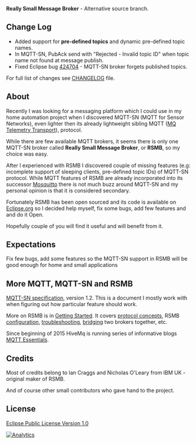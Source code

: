 **Really Small Message Broker** - Alternative source branch.

## Change Log ##

  - Added support for **pre-defined topics** and dynamic pre-defined topic names.
  - In MQTT-SN, PubAck send with "Rejected - Invalid topic ID" when topic name not
    found at message publish.
  - Fixed Eclipse bug [424704](https://bugs.eclipse.org/bugs/show_bug.cgi?id=424704) - MQTT-SN broker forgets published topics.

For full list of changes see [CHANGELOG](./CHANGELOG "CHANGELOG") file.

## About ##
Recently I was looking for a messaging platform which I could use in my home automation project when I discovered MQTT-SN (MQTT for Sensor Networks), even lighter then its already lightweight sibling MQTT ([MQ Telemetry Transport](http://mqtt.org/)), protocol.

While there are few available MQTT brokers, it seems there is only one MQTT-SN broker called **Really Small Message Broker**, or **RSMB**, so my choice was easy.

After I experienced with RSMB I discovered couple of missing features (e.g: incomplete support of sleeping clients, pre-defined topic IDs) of MQTT-SN protocol. While MQTT features of RSMB are already incorporated into its successor [Mosquitto](http://mosquitto.org/) there is not much buzz around MQTT-SN and my personal opinion is that it is considered secondary.

Fortunately RSMB has been open sourced and its code is available on [Eclipse.org](http://git.eclipse.org/c/mosquitto/org.eclipse.mosquitto.rsmb.git) so I decided help myself, fix some bugs, add few features and and do it Open.

Hopefully couple of you will find it useful and will benefit from it.

## Expectations ##
Fix few bugs, add some features so the MQTT-SN support in RSMB will be good enough for home and small applications


## More MQTT,  MQTT-SN and RSMB ##

[MQTT-SN specification](http://mqtt.org/new/wp-content/uploads/2009/06/MQTT-SN_spec_v1.2.pdf), version 1.2. This is a document I mostly work with when figuring out how particular feature should work.

More on RSMB is in [Getting Started](rsmb/doc/gettingstarted.htm). It covers [protocol concepts](rsmb/doc/gettingstarted.htm#basics), RSMB [configuration](rsmb/doc/gettingstarted.htm#configfiles), [troubleshooting](rsmb/doc/gettingstarted.htm#troubleshooting), [bridging](rsmb/doc/gettingstarted.htm#bridging) two brokers together, etc.

Since beginning of 2015 HiveMq is running series of informative blogs [MQTT Essentials](http://www.hivemq.com/blog/).


## Credits ##
Most of credits belong to Ian Craggs and Nicholas O'Leary from IBM UK - original maker of RSMB.

And of course other small contributors who gave hand to the project.


## License ##
[Eclipse Public License Version 1.0](https://www.eclipse.org/legal/epl-v10.html)


[![Analytics](https://ga-beacon.appspot.com/UA-57939436-3/RSMB/README?pixel)](https://github.com/igrigorik/ga-beacon)
